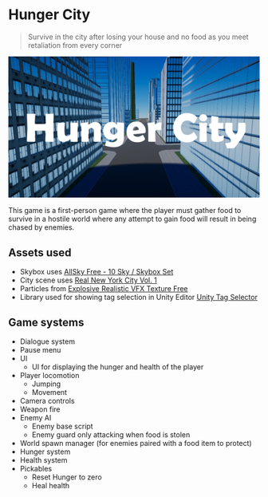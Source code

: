 # Hunger City

> Survive in the city after losing your house and no food as you meet retaliation from every corner

<img src="Cover.png"/>

This game is a first-person game where the player must gather food to survive in a hostile world where any attempt to gain food will result in being chased by enemies.

## Assets used
- Skybox uses [AllSky Free - 10 Sky / Skybox Set](https://assetstore.unity.com/packages/2d/textures-materials/sky/allsky-free-10-sky-skybox-set-146014)
- City scene uses [Real New York City Vol. 1](https://assetstore.unity.com/packages/3d/environments/urban/real-new-york-city-vol-1-208247)
- Particles from [Explosive Realistic VFX Texture Free](https://assetstore.unity.com/packages/vfx/particles/fire-explosions/explosive-realistic-vfx-texture-free-34541)
- Library used for showing tag selection in Unity Editor [Unity Tag Selector](https://github.com/WSWhitehouse/Unity-Tag-Selector)

## Game systems
- Dialogue system
- Pause menu
- UI
    - UI for displaying the hunger and health of the player
- Player locomotion
    - Jumping
    - Movement
- Camera controls
- Weapon fire
- Enemy AI
    - Enemy base script
    - Enemy guard only attacking when food is stolen
- World spawn manager (for enemies paired with a food item to protect)
- Hunger system
- Health system
- Pickables
    - Reset Hunger to zero
    - Heal health
